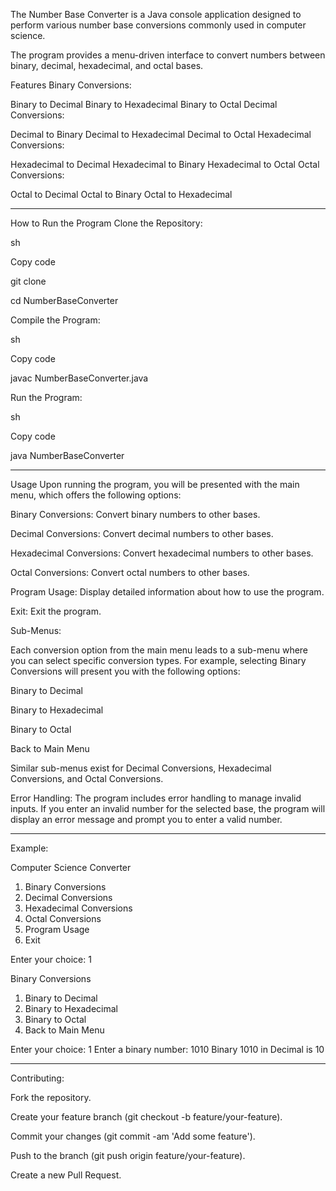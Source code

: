 The Number Base Converter is a Java console application designed to perform various number base conversions commonly used in computer science. 

The program provides a menu-driven interface to convert numbers between binary, decimal, hexadecimal, and octal bases.

Features
Binary Conversions:

Binary to Decimal
Binary to Hexadecimal
Binary to Octal
Decimal Conversions:

Decimal to Binary
Decimal to Hexadecimal
Decimal to Octal
Hexadecimal Conversions:

Hexadecimal to Decimal
Hexadecimal to Binary
Hexadecimal to Octal
Octal Conversions:

Octal to Decimal
Octal to Binary
Octal to Hexadecimal

--------------------------------------------------------------

How to Run the Program
Clone the Repository:

sh

Copy code

git clone <repository-url>

cd NumberBaseConverter

Compile the Program:

sh

Copy code

javac NumberBaseConverter.java

Run the Program:

sh

Copy code

java NumberBaseConverter

--------------------------------------------------------------

Usage
Upon running the program, you will be presented with the main menu, which offers the following options:

Binary Conversions: Convert binary numbers to other bases.

Decimal Conversions: Convert decimal numbers to other bases.

Hexadecimal Conversions: Convert hexadecimal numbers to other bases.

Octal Conversions: Convert octal numbers to other bases.

Program Usage: Display detailed information about how to use the program.

Exit: Exit the program.

Sub-Menus:

Each conversion option from the main menu leads to a sub-menu where you can select specific conversion types. For example, selecting Binary Conversions will present you with the following options:

Binary to Decimal

Binary to Hexadecimal

Binary to Octal

Back to Main Menu

Similar sub-menus exist for Decimal Conversions, Hexadecimal Conversions, and Octal Conversions.

Error Handling:
The program includes error handling to manage invalid inputs. If you enter an invalid number for the selected base, the program will display an error message and prompt you to enter a valid number.

--------------------------------------------------------------

Example:

Computer Science Converter
1. Binary Conversions
2. Decimal Conversions
3. Hexadecimal Conversions
4. Octal Conversions
5. Program Usage
6. Exit

Enter your choice: 1

Binary Conversions
1. Binary to Decimal
2. Binary to Hexadecimal
3. Binary to Octal
4. Back to Main Menu

Enter your choice: 1
Enter a binary number: 1010
Binary 1010 in Decimal is 10

--------------------------------------------------------------


Contributing:

Fork the repository.

Create your feature branch (git checkout -b feature/your-feature).

Commit your changes (git commit -am 'Add some feature').

Push to the branch (git push origin feature/your-feature).

Create a new Pull Request.
